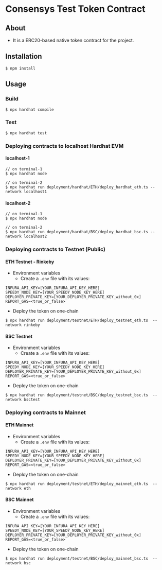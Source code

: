 # Consensys Test Token Contract

## About
* It is a ERC20-based native token contract for the project.

## Installation
```console
$ npm install
```

## Usage

### Build
```console
$ npx hardhat compile
```

### Test
```console
$ npx hardhat test
```

### Deploying contracts to localhost Hardhat EVM
#### localhost-1
```console
// on terminal-1
$ npx hardhat node

// on terminal-2
$ npx hardhat run deployment/hardhat/ETH/deploy_hardhat_eth.ts --network localhost1
```

#### localhost-2
```console
// on terminal-1
$ npx hardhat node

// on terminal-2
$ npx hardhat run deployment/hardhat/BSC/deploy_hardhat_bsc.ts --network localhost2
```

### Deploying contracts to Testnet (Public)
#### ETH Testnet - Rinkeby
* Environment variables
	- Create a `.env` file with its values:
```
INFURA_API_KEY=[YOUR_INFURA_API_KEY_HERE]
SPEEDY_NODE_KEY=[YOUR_SPEEDY_NODE_KEY_HERE]
DEPLOYER_PRIVATE_KEY=[YOUR_DEPLOYER_PRIVATE_KEY_without_0x]
REPORT_GAS=<true_or_false>
```

* Deploy the token on one-chain
```console
$ npx hardhat run deployment/testnet/ETH/deploy_testnet_eth.ts  --network rinkeby
```

#### BSC Testnet
* Environment variables
	- Create a `.env` file with its values:
```
INFURA_API_KEY=[YOUR_INFURA_API_KEY_HERE]
SPEEDY_NODE_KEY=[YOUR_SPEEDY_NODE_KEY_HERE]
DEPLOYER_PRIVATE_KEY=[YOUR_DEPLOYER_PRIVATE_KEY_without_0x]
REPORT_GAS=<true_or_false>
```

* Deploy the token on one-chain
```console
$ npx hardhat run deployment/testnet/BSC/deploy_testnet_bsc.ts  --network bsctest
```



### Deploying contracts to Mainnet
#### ETH Mainnet
* Environment variables
	- Create a `.env` file with its values:
```
INFURA_API_KEY=[YOUR_INFURA_API_KEY_HERE]
SPEEDY_NODE_KEY=[YOUR_SPEEDY_NODE_KEY_HERE]
DEPLOYER_PRIVATE_KEY=[YOUR_DEPLOYER_PRIVATE_KEY_without_0x]
REPORT_GAS=<true_or_false>
```

* Deploy the token on one-chain
```console
$ npx hardhat run deployment/testnet/ETH/deploy_mainnet_eth.ts  --network eth
```

#### BSC Mainnet
* Environment variables
	- Create a `.env` file with its values:
```
INFURA_API_KEY=[YOUR_INFURA_API_KEY_HERE]
SPEEDY_NODE_KEY=[YOUR_SPEEDY_NODE_KEY_HERE]
DEPLOYER_PRIVATE_KEY=[YOUR_DEPLOYER_PRIVATE_KEY_without_0x]
REPORT_GAS=<true_or_false>
```

* Deploy the token on one-chain
```console
$ npx hardhat run deployment/testnet/BSC/deploy_mainnet_bsc.ts  --network bsc
```

